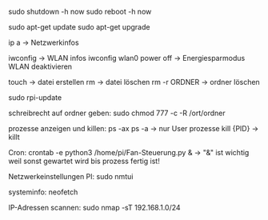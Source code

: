 sudo shutdown -h now
sudo reboot -h now

sudo apt-get update
sudo apt-get upgrade

ip a -> Netzwerkinfos

iwconfig -> WLAN infos
iwconfig wlan0 power off -> Energiesparmodus WLAN deaktivieren

touch -> datei erstellen
rm -> datei löschen
rm -r ORDNER -> ordner löschen

sudo rpi-update

schreibrecht auf ordner geben:
sudo chmod 777 -c -R /ort/ordner


prozesse anzeigen und killen:
ps -ax
ps -a -> nur User prozesse
kill {PID} -> killt


Cron:
crontab -e
python3 /home/pi/Fan-Steuerung.py & -> "&" ist wichtig weil sonst gewartet wird bis prozess fertig ist!

Netzwerkeinstellungen PI:
sudo nmtui

systeminfo:
neofetch

IP-Adressen scannen:
sudo nmap -sT 192.168.1.0/24
